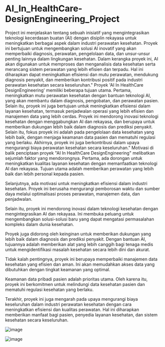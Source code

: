 # AI_In_HealthCare-DesignEngineering_Project
Project ini menjelaskan tentang sebuah inisiatif yang mengintegrasikan teknologi kecerdasan buatan (AI) dengan disiplin rekayasa untuk meningkatkan berbagai aspek dalam industri perawatan kesehatan. Proyek ini bertujuan untuk mengembangkan solusi AI inovatif yang akan memperbaiki diagnosis, perawatan, pengelolaan data, dan unsur-unsur penting lainnya dalam lingkungan kesehatan. Dalam kerangka proyek ini, AI akan digunakan untuk memproses dan menganalisis data kesehatan serta merancang sistem perawatan yang lebih efisien dan terpadu. Hal ini diharapkan dapat meningkatkan efisiensi dan mutu perawatan, mendukung diagnosis penyakit, dan memberikan kontribusi positif pada industri perawatan kesehatan secara keseluruhan."
Proyek 'AI In HealthCare DesignEngineering' memiliki beberapa tujuan utama. Pertama, meningkatkan mutu perawatan kesehatan dengan bantuan teknologi AI, yang akan membantu dalam diagnosis, pengobatan, dan perawatan pasien. Selain itu, proyek ini juga bertujuan untuk meningkatkan efisiensi dalam layanan kesehatan, termasuk penjadwalan operasi yang lebih efisien dan manajemen data yang lebih cerdas. Proyek ini mendorong inovasi teknologi kesehatan dengan menggabungkan AI dan rekayasa, dan berupaya untuk memberikan dukungan lebih baik dalam diagnosis dan prediksi penyakit. Selain itu, fokus proyek ini adalah pada pengelolaan data kesehatan yang lebih baik, dengan menjaga keamanan data pasien dan mematuhi regulasi yang berlaku. Akhirnya, proyek ini juga berkontribusi dalam upaya mengurangi biaya perawatan kesehatan secara keseluruhan."
Motivasi di balik penciptaan proyek "AI In HealthCare DesignEngineering" melibatkan sejumlah faktor yang mendorongnya. Pertama, ada dorongan untuk meningkatkan kualitas layanan kesehatan dengan memanfaatkan teknologi AI dan rekayasa. Tujuan utama adalah memberikan perawatan yang lebih baik dan lebih personal kepada pasien.

Selanjutnya, ada motivasi untuk meningkatkan efisiensi dalam industri kesehatan. Proyek ini berusaha mengurangi pemborosan waktu dan sumber daya melalui optimalisasi proses perawatan, manajemen data, dan penjadwalan.

Selain itu, proyek ini mendorong inovasi dalam teknologi kesehatan dengan mengintegrasikan AI dan rekayasa. Ini membuka peluang untuk mengembangkan solusi-solusi baru yang dapat mengatasi permasalahan kompleks dalam dunia kesehatan.

Proyek juga didorong oleh keinginan untuk memberikan dukungan yang lebih baik dalam diagnosis dan prediksi penyakit. Dengan bantuan AI, tujuannya adalah memberikan alat yang lebih canggih bagi tenaga medis untuk mengidentifikasi masalah kesehatan secara lebih dini dan akurat.

Tidak kalah pentingnya, proyek ini berupaya memperbaiki manajemen data kesehatan yang efisien dan aman. Ini akan memudahkan akses data yang dibutuhkan dengan tingkat keamanan yang optimal.

Keamanan data pribadi pasien adalah prioritas utama. Oleh karena itu, proyek ini berkomitmen untuk melindungi data kesehatan pasien dan mematuhi regulasi kesehatan yang berlaku.

Terakhir, proyek ini juga mengarah pada upaya mengurangi biaya keseluruhan dalam industri perawatan kesehatan dengan cara meningkatkan efisiensi dan kualitas perawatan. Hal ini diharapkan memberikan manfaat bagi pasien, penyedia layanan kesehatan, dan sistem kesehatan secara keseluruhan.

![image](https://github.com/MuhamadRaihanTaqwa/AI_In_HealthCare-DesignEngineering_Project/assets/148254645/5fe80da4-7ed7-407a-9558-8f6326038602)

![image](https://github.com/MuhamadRaihanTaqwa/AI_In_HealthCare-DesignEngineering_Project/assets/148254645/86fb7d5f-63c1-4cc7-a211-75254c7b32ca)


